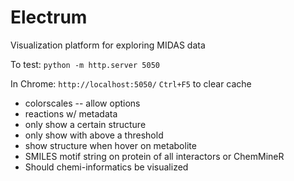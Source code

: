 # Electrum
Visualization platform for exploring MIDAS data

To test:
`python -m http.server 5050`

In Chrome:
`http://localhost:5050/`
`Ctrl+F5` to clear cache


- colorscales -- allow options
- reactions w/ metadata
- only show a certain structure
- only show with above a threshold
- show structure when hover on metabolite
- SMILES motif string on protein of all interactors or ChemMineR
- Should chemi-informatics be visualized
